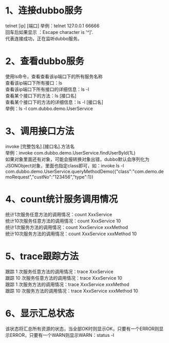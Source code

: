 # 1、连接dubbo服务
telnet \[ip] [端口]
举例：telnet 127.0.0.1 66666  
回车后如果显示 ：Escape character is '^]'.  
代表连接成功，正在监听dubbo服务。  

# 2、查看dubbo服务
使用ls命令，查看查看该ip端口下的所有服务名称  
查看该ip端口下所有接口：ls  
查看该ip端口下所有接口的详细信息：ls -l  
查看某个接口下的方法：ls [接口名]  
查看某个接口下的方法的详细信息：ls -l [接口名]  
举例：ls -l com.dubbo.demo.UserService  

# 3、调用接口方法
invoke [完整包名].[接口名].方法名  
举例：invoke com.dubbo.demo.UserService.findUserById(1L)  
如果对象里面还有对象，可能会报转换对象出错，dubbo默认会序列化为JSONObject对象，里面也指定class即可，如：invoke ls -l com.dubbo.demo.UserService.queryMethodDemo({"class":"com.demo.demoRequest","custNo":"123456","type":1})   

# 4、count统计服务调用情况
统计1次服务任意方法的调用情况：count XxxService  
统计10次服务任意方法的调用情况：count XxxService 10  
统计1次服务方法的调用情况：count XxxService xxxMethod  
统计10次服务方法的调用情况：count XxxService xxxMethod 10   

# 5、trace跟踪方法
跟踪 1 次服务任意方法的调用情况：trace XxxService    
跟踪 10 次服务任意方法的调用情况：trace XxxService 10  
跟踪 1 次服务方法的调用情况：trace XxxService xxxMethod     
跟踪 10 次服务方法的调用情况：trace XxxService xxxMethod 10    

# 6、显示汇总状态
该状态将汇总所有资源的状态，当全部OK时则显示OK，只要有一个ERROR则显示ERROR，只要有一个WARN则显示WARN：status -l